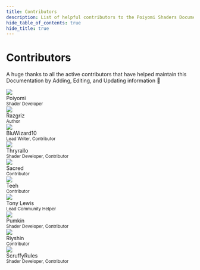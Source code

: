 ```yaml
---
title: Contributors
description: List of helpful contributors to the Poiyomi Shaders Documentation.
hide_table_of_contents: true
hide_title: true
---
```


<div style={{textAlign: 'center'}}>

# Contributors

A huge thanks to all the active contributors that have helped maintain this Documentation by Adding, Editing, and Updating information 💙

</div>

<div class="avatar avatar--vertical" style={{margin: '20px'}}>
    <a
        class="avatar__photo-link avatar__photo avatar__photo--xl"
        href="https://github.com/poiyomi">
        <img
        src="https://github.com/poiyomi.png" />
    </a>
    <div class="avatar__intro">
        <div class="avatar__name" style={{marginTop: '5px'}}>Poiyomi</div>
        <small class="avatar__subtitle">
            Shader Developer
        </small>
    </div>
</div>

<div class="avatar avatar--vertical" style={{margin: '20px'}}>
    <a
        class="avatar__photo-link avatar__photo avatar__photo--xl"
        href="https://github.com/rrazgriz">
        <img
        src="https://github.com/rrazgriz.png" />
    </a>
    <div class="avatar__intro">
        <div class="avatar__name" style={{marginTop: '5px'}}>Razgriz</div>
        <small class="avatar__subtitle">
            Author
        </small>
    </div>
</div>

<div class="avatar avatar--vertical" style={{margin: '20px'}}>
    <a
        class="avatar__photo-link avatar__photo avatar__photo--xl"
        href="https://github.com/BluWizard10">
        <img
        src="https://github.com/BluWizard10.png" />
    </a>
    <div class="avatar__intro">
        <div class="avatar__name" style={{marginTop: '5px'}}>BluWizard10</div>
        <small class="avatar__subtitle">
            Lead Writer, Contributor
        </small>
    </div>
</div>

<div class="avatar avatar--vertical" style={{margin: '20px'}}>
    <a
        class="avatar__photo-link avatar__photo avatar__photo--xl"
        href="https://github.com/Thryrallo">
        <img
        src="https://github.com/Thryrallo.png" />
    </a>
    <div class="avatar__intro">
        <div class="avatar__name" style={{marginTop: '5px'}}>Thryrallo</div>
        <small class="avatar__subtitle">
            Shader Developer, Contributor
        </small>
    </div>
</div>

<div class="avatar avatar--vertical" style={{margin: '20px'}}>
    <a
        class="avatar__photo-link avatar__photo avatar__photo--xl"
        href="https://github.com/sacred0">
        <img
        src="https://github.com/sacred0.png" />
    </a>
    <div class="avatar__intro">
        <div class="avatar__name" style={{marginTop: '5px'}}>Sacred</div>
        <small class="avatar__subtitle">
            Contributor
        </small>
    </div>
</div>

<div class="avatar avatar--vertical" style={{margin: '20px'}}>
    <a
        class="avatar__photo-link avatar__photo avatar__photo--xl"
        href="https://github.com/teehzero">
        <img
        src="https://github.com/teehzero.png" />
    </a>
    <div class="avatar__intro">
        <div class="avatar__name" style={{marginTop: '5px'}}>Teeh</div>
        <small class="avatar__subtitle">
            Contributor
        </small>
    </div>
</div>

<div class="avatar avatar--vertical" style={{margin: '20px'}}>
    <a
        class="avatar__photo-link avatar__photo avatar__photo--xl"
        href="https://github.com/slord399">
        <img
        src="https://github.com/slord399.png" />
    </a>
    <div class="avatar__intro">
        <div class="avatar__name" style={{marginTop: '5px'}}>Tony Lewis</div>
        <small class="avatar__subtitle">
            Lead Community Helper
        </small>
    </div>
</div>

<div class="avatar avatar--vertical" style={{margin: '20px'}}>
    <a
        class="avatar__photo-link avatar__photo avatar__photo--xl"
        href="https://github.com/rurre">
        <img
        src="https://github.com/rurre.png" />
    </a>
    <div class="avatar__intro">
        <div class="avatar__name" style={{marginTop: '5px'}}>Pumkin</div>
        <small class="avatar__subtitle">
            Shader Developer, Contributor
        </small>
    </div>
</div>

<div class="avatar avatar--vertical" style={{margin: '20px'}}>
    <a
        class="avatar__photo-link avatar__photo avatar__photo--xl"
        href="https://github.com/Riyshin">
        <img
        src="https://github.com/Riyshin.png" />
    </a>
    <div class="avatar__intro">
        <div class="avatar__name" style={{marginTop: '5px'}}>Riyshin</div>
        <small class="avatar__subtitle">
            Contributor
        </small>
    </div>
</div>

<div class="avatar avatar--vertical" style={{margin: '20px'}}>
    <a
        class="avatar__photo-link avatar__photo avatar__photo--xl"
        href="https://github.com/ScruffyRules">
        <img
        src="https://github.com/ScruffyRules.png" />
    </a>
    <div class="avatar__intro">
        <div class="avatar__name" style={{marginTop: '5px'}}>ScruffyRules</div>
        <small class="avatar__subtitle">
            Shader Developer, Contributor
        </small>
    </div>
</div>